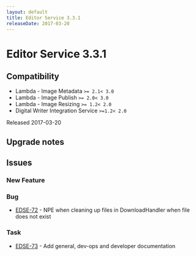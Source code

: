 ```yaml
---
layout: default
title: Editor Service 3.3.1
releaseDate: 2017-03-20
---
```

<div class="jumbotron">
    <h1>Editor Service 3.3.1</h1>    
    <h2>Compatibility</h2>
    <ul>
        <li>Lambda - Image Metadata <code>>= 2.1</code><code>< 3.0</code></li>
        <li>Lambda - Image Publish <code>>= 2.0</code><code>< 3.0</code></li>
        <li>Lambda - Image Resizing <code>>= 1.2</code><code>< 2.0</code></li>
        <li>Digital Writer Integration Service <code>>=1.2</code><code>< 2.0</code></li>
    </ul>
</div>

Released 2017-03-20



## Upgrade notes  
             



## Issues  


### New Feature 



### Bug 

 * [EDSE-72](https://jira.infomaker.se/browse/EDSE-72) - NPE when cleaning up files in DownloadHandler when file does not exist 


### Task 

 * [EDSE-73](https://jira.infomaker.se/browse/EDSE-73) - Add general, dev-ops and developer documentation 


